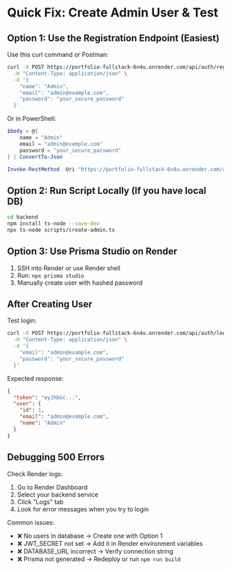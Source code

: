 # Quick Fix: Create Admin User & Test

## Option 1: Use the Registration Endpoint (Easiest)

Use this curl command or Postman:

```bash
curl -X POST https://portfolio-fullstack-6n4u.onrender.com/api/auth/register \
  -H "Content-Type: application/json" \
  -d '{
    "name": "Admin",
    "email": "admin@example.com",
    "password": "your_secure_password"
  }'
```

Or in PowerShell:
```powershell
$body = @{
    name = "Admin"
    email = "admin@example.com"
    password = "your_secure_password"
} | ConvertTo-Json

Invoke-RestMethod -Uri "https://portfolio-fullstack-6n4u.onrender.com/api/auth/register" -Method Post -Body $body -ContentType "application/json"
```

## Option 2: Run Script Locally (If you have local DB)

```bash
cd backend
npm install ts-node --save-dev
npx ts-node scripts/create-admin.ts
```

## Option 3: Use Prisma Studio on Render

1. SSH into Render or use Render shell
2. Run: `npx prisma studio`
3. Manually create user with hashed password

## After Creating User

Test login:
```bash
curl -X POST https://portfolio-fullstack-6n4u.onrender.com/api/auth/login \
  -H "Content-Type: application/json" \
  -d '{
    "email": "admin@example.com",
    "password": "your_secure_password"
  }'
```

Expected response:
```json
{
  "token": "eyJhbGc...",
  "user": {
    "id": 1,
    "email": "admin@example.com",
    "name": "Admin"
  }
}
```

## Debugging 500 Errors

Check Render logs:
1. Go to Render Dashboard
2. Select your backend service
3. Click "Logs" tab
4. Look for error messages when you try to login

Common issues:
- ❌ No users in database → Create one with Option 1
- ❌ JWT_SECRET not set → Add it in Render environment variables
- ❌ DATABASE_URL incorrect → Verify connection string
- ❌ Prisma not generated → Redeploy or run `npm run build`
